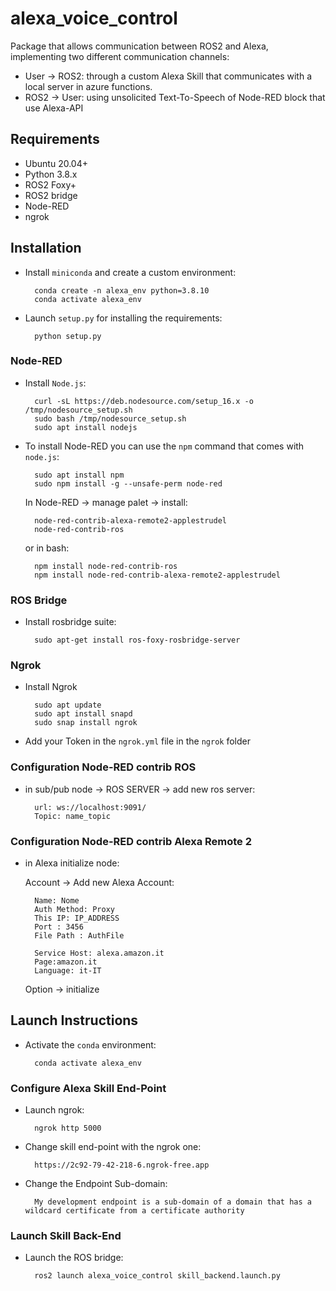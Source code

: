# alexa_voice_control

Package that allows communication between ROS2 and Alexa, implementing two different communication channels:

- User &rarr; ROS2: through a custom Alexa Skill that communicates with a local server in azure functions.
- ROS2 &rarr; User: using unsolicited Text-To-Speech of Node-RED block that use Alexa-API

## Requirements

- Ubuntu 20.04+
- Python 3.8.x
- ROS2 Foxy+
- ROS2 bridge
- Node-RED
- ngrok

## Installation

- Install `miniconda` and create a custom environment:

        conda create -n alexa_env python=3.8.10
        conda activate alexa_env

- Launch `setup.py` for installing the requirements:

        python setup.py

### Node-RED

- Install `Node.js`:

        curl -sL https://deb.nodesource.com/setup_16.x -o /tmp/nodesource_setup.sh
        sudo bash /tmp/nodesource_setup.sh
        sudo apt install nodejs

- To install Node-RED you can use the `npm` command that comes with `node.js`:

        sudo apt install npm
        sudo npm install -g --unsafe-perm node-red

    In Node-RED &rarr; manage palet &rarr; install:

        node-red-contrib-alexa-remote2-applestrudel
        node-red-contrib-ros

    or in bash:

        npm install node-red-contrib-ros
        npm install node-red-contrib-alexa-remote2-applestrudel 

### ROS Bridge

- Install rosbridge suite:

        sudo apt-get install ros-foxy-rosbridge-server

### Ngrok

- Install Ngrok
  
        sudo apt update
        sudo apt install snapd
        sudo snap install ngrok

- Add your Token in the `ngrok.yml` file in the `ngrok` folder

### Configuration Node-RED contrib ROS

- in sub/pub node &rarr; ROS SERVER &rarr; add new ros server:

        url: ws://localhost:9091/
        Topic: name_topic

### Configuration Node-RED contrib Alexa Remote 2

- in Alexa initialize node:

    Account &rarr; Add new Alexa Account:

        Name: Nome
        Auth Method: Proxy
        This IP: IP_ADDRESS
        Port : 3456
        File Path : AuthFile
        
        Service Host: alexa.amazon.it
        Page:amazon.it
        Language: it-IT

    Option &rarr; initialize

## Launch Instructions

- Activate the `conda` environment:

        conda activate alexa_env

### Configure Alexa Skill End-Point

- Launch ngrok:
  
        ngrok http 5000

- Change skill end-point with the ngrok one:

        https://2c92-79-42-218-6.ngrok-free.app

- Change the Endpoint Sub-domain:

        My development endpoint is a sub-domain of a domain that has a wildcard certificate from a certificate authority

### Launch Skill Back-End

- Launch the ROS bridge:

        ros2 launch alexa_voice_control skill_backend.launch.py
